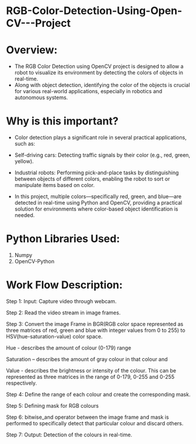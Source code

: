 # RGB-Color-Detection-Using-Open-CV---Project
# Overview:
* The RGB Color Detection using OpenCV project is designed to allow a robot to visualize its environment by detecting the colors of objects in real-time.
* Along with object detection, identifying the color of the objects is crucial for various real-world applications, especially in robotics and autonomous systems.

# Why is this important?
* Color detection plays a significant role in several practical applications, such as:

* Self-driving cars: Detecting traffic signals by their color (e.g., red, green, yellow).
* Industrial robots: Performing pick-and-place tasks by distinguishing between objects of different colors, enabling the robot to sort or manipulate items based on color.
* In this project, multiple colors—specifically red, green, and blue—are detected in real-time using Python and OpenCV, providing a practical solution for environments where color-based object identification is needed.

# Python Libraries Used:

1) Numpy
2) OpenCV-Python

# Work Flow Description:

Step 1: Input: Capture video through webcam.

Step 2: Read the video stream in image frames.

Step 3: Convert the image Frame in BGR(RGB color space represented as three matrices of red, green and blue with integer values from 0 to 255) to HSV(hue-saturation-value) color space.

Hue - describes the amount of colour (0-179) range

Saturation – describes the amount of gray colour in that colour and

Value - describes the brightness or intensity of the colour. This can be represented as three matrices in the range of 0-179, 0-255 and 0-255 respectively.

Step 4: Define the range of each colour and create the corresponding mask.

Step 5: Defining mask for RGB colours

Step 6: bitwise_and operator between the image frame and mask is performed to specifically detect that particular colour and discard others.

Step 7: Output: Detection of the colours in real-time.





